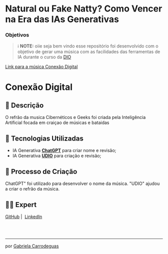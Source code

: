 # Natural ou Fake Natty? Como Vencer na Era das IAs Generativas


### Objetivos

 > ℹ️ **NOTE:** oiie seja bem vindo esse repositório foi desenvolvido com o objetivo de gerar uma música  com as facilidades das ferramentas de IA  durante o curso da [DIO](https://dio.me)


[Link para a música Conexão Digital]( https://www.udio.com/songs/pFRw5MEytzQUuG4ddxjAwT)



# Conexão Digital

## 📒 Descrição
O refrão da musica Cibernéticos e Geeks foi criada pela Inteligência Artificial focada em craiçao de músicas e bataidas

## 🤖 Tecnologias Utilizadas
- IA Generativa **[ChatGPT](https://chat.openai.com)** para criar nome  e revisão;
- IA Generativa **[UDIO](https://www.udio.com/my-creations)** para criação e revisão;


## 🧐 Processo de Criação
ChatGPT" foi utilizado para desenvolver o nome da música. "UDIO" ajudou a criar o refrão da música.


## 👨‍💻 Expert

<p>
    <a href="https://github.com/GabiCarrodeguas">
    GitHub</a>&nbsp;|&nbsp;
    <a href="https://www.linkedin.com/in/gabriela-carrodeguas/">LinkedIn</a>
</p>
<br/><br/>
<p>

---

 por [Gabriela Carrodeguas ](https://github.com/felipeAguiarCode)






